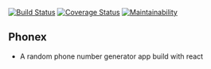 [![Build Status](https://travis-ci.org/DennisWanjiru/phonex.svg?branch=develop)](https://travis-ci.org/DennisWanjiru/phonex) [![Coverage Status](https://coveralls.io/repos/github/DennisWanjiru/phonex/badge.svg?branch=develop)](https://coveralls.io/github/DennisWanjiru/phonex?branch=develop) [![Maintainability](https://api.codeclimate.com/v1/badges/27a75e4e5d666b49ddd9/maintainability)](https://codeclimate.com/github/DennisWanjiru/phonex/maintainability)

## Phonex
- A random phone number generator app build with react
